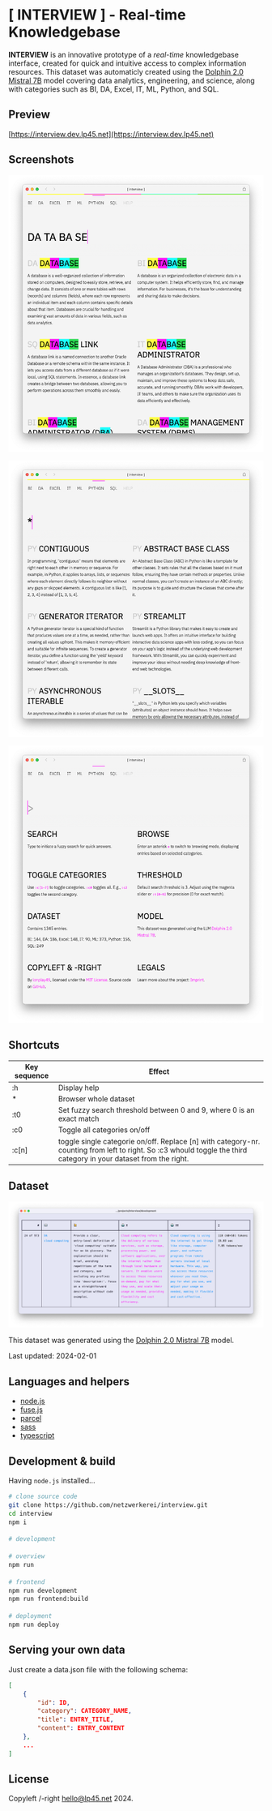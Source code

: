 
# [ INTERVIEW ] - Real-time Knowledgebase

**INTERVIEW** is an innovative prototype of a _real-time_ knowledgebase interface, created for quick and intuitive access to complex information resources. This dataset was automaticly created using the [Dolphin 2.0 Mistral 7B](https://huggingface.co/TheBloke/dolphin-2.0-mistral-7B-GGUF) model covering data analytics, engineering, and science, along with categories such as BI, DA, Excel, IT, ML, Python, and SQL.

## Preview

[https://interview.dev.lp45.net](https://interview.dev.lp45.net)

## Screenshots


![screenshot1](screenshot1.png)

![screenshot2](screenshot2.png)

![screenshot3](screenshot3.png)

## Shortcuts

|Key sequence|Effect|
|-|-|
|:h|Display help|
|*|Browser whole dataset|
|:t0|Set fuzzy search threshold between 0 and 9, where 0 is an exact match|
|:c0|Toggle all categories on/off|
|:c[n]|toggle single categorie on/off. Replace [n] with category-nr. counting from left to right. So :c3 whould toggle the third category in your dataset from the right.|

## Dataset

![screenshot5](screenshot4.png)

This dataset was generated using the [Dolphin 2.0 Mistral 7B](https://huggingface.co/TheBloke/dolphin-2.0-mistral-7B-GGUF) model.

Last updated: 2024-02-01

## Languages and helpers

- [node.js](https://nodejs.org/en)
- [fuse.js](https://www.fusejs.io)
- [parcel](https://en.parceljs.org/getting_started.html)
- [sass](https://sass-lang.com)
- [typescript](https://www.typescriptlang.org)


## Development & build

Having `node.js` installed...

```bash
# clone source code
git clone https://github.com/netzwerkerei/interview.git
cd interview
npm i

# development

# overview
npm run

# frontend
npm run development
npm run frontend:build    

# deployment
npm run deploy
```

## Serving your own data

Just create a data.json file with the following schema:

```json
[
    {
        "id": ID,
        "category": CATEGORY_NAME,
        "title": ENTRY_TITLE,
        "content": ENTRY_CONTENT
    },
    ...
]
```

## License

Copyleft /-right hello@lp45.net 2024.
